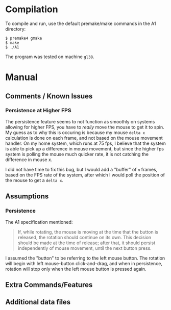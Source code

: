 # Compilation
To compile and run, use the default premake/make commands in the A1 directory:

``` 
$ premake4 gmake
$ make
$ ./A1
```

The program was tested on machine `gl38`.

# Manual
## Comments / Known Issues
### Persistence at Higher FPS
The persistence feature seems to not function as smoothly on systems allowing for higher FPS, you have to *really* move the mouse to get it to spin. My guess as to why this is occuring is because my mouse `delta x` calculation is done on each frame, and not based on the mouse movement handler. On my home system, which runs at 75 fps, I believe that the system is able to pick up a difference in mouse movement, but since the higher fps system is polling the mouse much quicker rate, it is not catching the difference in mouse x.

I did not have time to fix this bug, but I would add a "buffer" of `n` frames, based on the FPS rate of the system, after which I would poll the position of the mouse to get a `delta x`.

## Assumptions
### Persistence
The A1 specification mentioned:

> If, while rotating, the mouse is moving at the time that the button is released, the rotation should continue on its own. This decision should be made at the time of release; after that, it should persist independently of mouse movement, until the next button press.

I assumed the "button" to be referring to the left mouse button. The rotation will begin with left mouse-button click-and-drag, and when in persistence, rotation will stop only when the left mouse button is pressed again.

## Extra Commands/Features

## Additional data files
